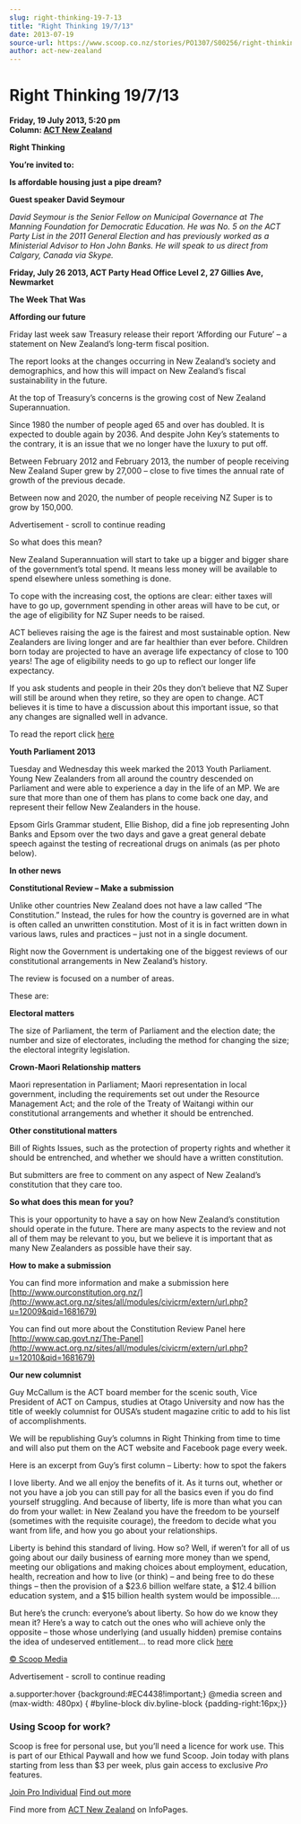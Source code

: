 ```yaml
---
slug: right-thinking-19-7-13
title: "Right Thinking 19/7/13"
date: 2013-07-19
source-url: https://www.scoop.co.nz/stories/PO1307/S00256/right-thinking-19713.htm
author: act-new-zealand
---
```

Right Thinking 19/7/13
======================

**Friday, 19 July 2013, 5:20 pm**  
**Column: [ACT New Zealand](https://info.scoop.co.nz/ACT_New_Zealand)**

**Right Thinking**

**You’re invited to:**

**Is affordable housing just a pipe dream?**

**Guest speaker David Seymour**

_David Seymour is the Senior Fellow on Municipal Governance at The Manning Foundation for Democratic Education. He was No. 5 on the ACT Party List in the 2011 General Election and has previously worked as a Ministerial Advisor to Hon John Banks. He will speak to us direct from Calgary, Canada via Skype._

**Friday, July 26 2013, ACT Party Head Office Level 2, 27 Gillies Ave, Newmarket**

**The Week That Was**

**Affording our future**

Friday last week saw Treasury release their report ‘Affording our Future’ – a statement on New Zealand’s long-term fiscal position.

The report looks at the changes occurring in New Zealand’s society and demographics, and how this will impact on New Zealand’s fiscal sustainability in the future.

At the top of Treasury’s concerns is the growing cost of New Zealand Superannuation.

Since 1980 the number of people aged 65 and over has doubled. It is expected to double again by 2036. And despite John Key’s statements to the contrary, it is an issue that we no longer have the luxury to put off.

Between February 2012 and February 2013, the number of people receiving New Zealand Super grew by 27,000 – close to five times the annual rate of growth of the previous decade.

Between now and 2020, the number of people receiving NZ Super is to grow by 150,000.

Advertisement - scroll to continue reading





So what does this mean?

New Zealand Superannuation will start to take up a bigger and bigger share of the government’s total spend. It means less money will be available to spend elsewhere unless something is done.

To cope with the increasing cost, the options are clear: either taxes will have to go up, government spending in other areas will have to be cut, or the age of eligibility for NZ Super needs to be raised.

ACT believes raising the age is the fairest and most sustainable option. New Zealanders are living longer and are far healthier than ever before. Children born today are projected to have an average life expectancy of close to 100 years! The age of eligibility needs to go up to reflect our longer life expectancy.

If you ask students and people in their 20s they don’t believe that NZ Super will still be around when they retire, so they are open to change. ACT believes it is time to have a discussion about this important issue, so that any changes are signalled well in advance.

To read the report click [here](http://www.act.org.nz/sites/all/modules/civicrm/extern/url.php?u=12008&qid=1681679)

**Youth Parliament 2013**

Tuesday and Wednesday this week marked the 2013 Youth Parliament. Young New Zealanders from all around the country descended on Parliament and were able to experience a day in the life of an MP. We are sure that more than one of them has plans to come back one day, and represent their fellow New Zealanders in the house.

Epsom Girls Grammar student, Ellie Bishop, did a fine job representing John Banks and Epsom over the two days and gave a great general debate speech against the testing of recreational drugs on animals (as per photo below).

**In other news**

**Constitutional Review – Make a submission**

Unlike other countries New Zealand does not have a law called “The Constitution.” Instead, the rules for how the country is governed are in what is often called an unwritten constitution. Most of it is in fact written down in various laws, rules and practices – just not in a single document.

Right now the Government is undertaking one of the biggest reviews of our constitutional arrangements in New Zealand’s history.

The review is focused on a number of areas.

These are:

**Electoral matters**

The size of Parliament, the term of Parliament and the election date; the number and size of electorates, including the method for changing the size; the electoral integrity legislation.

**Crown-Maori Relationship matters**

Maori representation in Parliament; Maori representation in local government, including the requirements set out under the Resource Management Act; and the role of the Treaty of Waitangi within our constitutional arrangements and whether it should be entrenched.

**Other constitutional matters**

Bill of Rights Issues, such as the protection of property rights and whether it should be entrenched, and whether we should have a written constitution.

But submitters are free to comment on any aspect of New Zealand’s constitution that they care too.

**So what does this mean for you?**

This is your opportunity to have a say on how New Zealand’s constitution should operate in the future. There are many aspects to the review and not all of them may be relevant to you, but we believe it is important that as many New Zealanders as possible have their say.

**How to make a submission**

You can find more information and make a submission here [http://www.ourconstitution.org.nz/](http://www.act.org.nz/sites/all/modules/civicrm/extern/url.php?u=12009&qid=1681679)

You can find out more about the Constitution Review Panel here [http://www.cap.govt.nz/The-Panel](http://www.act.org.nz/sites/all/modules/civicrm/extern/url.php?u=12010&qid=1681679)

**Our new columnist**

Guy McCallum is the ACT board member for the scenic south, Vice President of ACT on Campus, studies at Otago University and now has the title of weekly columnist for OUSA’s student magazine critic to add to his list of accomplishments.

We will be republishing Guy’s columns in Right Thinking from time to time and will also put them on the ACT website and Facebook page every week.

Here is an excerpt from Guy’s first column – Liberty: how to spot the fakers

I love liberty. And we all enjoy the benefits of it. As it turns out, whether or not you have a job you can still pay for all the basics even if you do find yourself struggling. And because of liberty, life is more than what you can do from your wallet: in New Zealand you have the freedom to be yourself (sometimes with the requisite courage), the freedom to decide what you want from life, and how you go about your relationships.

Liberty is behind this standard of living. How so? Well, if weren’t for all of us going about our daily business of earning more money than we spend, meeting our obligations and making choices about employment, education, health, recreation and how to live (or think) – and being free to do these things – then the provision of a $23.6 billion welfare state, a $12.4 billion education system, and a $15 billion health system would be impossible….

But here’s the crunch: everyone’s about liberty. So how do we know they mean it? Here’s a way to catch out the ones who will achieve only the opposite – those whose underlying (and usually hidden) premise contains the idea of undeserved entitlement... to read more click [here](http://www.act.org.nz/sites/all/modules/civicrm/extern/url.php?u=12011&qid=1681679)

[© Scoop Media](http://www.scoop.co.nz/about/terms.html)  

Advertisement - scroll to continue reading



a.supporter:hover {background:#EC4438!important;} @media screen and (max-width: 480px) { #byline-block div.byline-block {padding-right:16px;}}

### Using Scoop for work?

Scoop is free for personal use, but you’ll need a licence for work use. This is part of our Ethical Paywall and how we fund Scoop. Join today with plans starting from less than $3 per week, plus gain access to exclusive _Pro_ features.  
  
[Join Pro Individual](https://pro.scoop.co.nz/Individual/?from=ProIn24) [Find out more](https://pro.scoop.co.nz/using-scoop-for-work/?from=ProIn24)

Find more from [ACT New Zealand](https://info.scoop.co.nz/ACT_New_Zealand) on InfoPages.